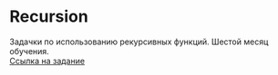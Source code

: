 # Recursion

Задачки по использованию рекурсивных функций. Шестой месяц обучения.  <br />
[Ссылка на задание](https://www.theodinproject.com/lessons/javascript-recursion)

